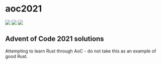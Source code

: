# aoc2021

![](https://img.shields.io/badge/day%20📅-13-blue)
![](https://img.shields.io/badge/stars%20⭐-24-yellow)
![](https://img.shields.io/badge/days%20completed-12-red)

## Advent of Code 2021 solutions
Attempting to learn Rust through AoC - do not take this as an example of good Rust.
